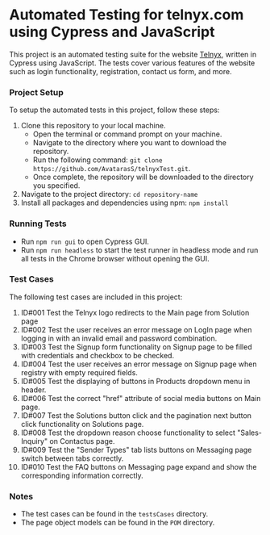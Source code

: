 # Automated Testing for telnyx.com using Cypress and JavaScript

This project is an automated testing suite for the website [Telnyx](https://telnyx.com/), written in Cypress using JavaScript. The tests cover various features of the website such as login functionality, registration, contact us form, and more.

### Project Setup

To setup the automated tests in this project, follow these steps:
1. Clone this repository to your local machine.
    - Open the terminal or command prompt on your machine.
    - Navigate to the directory where you want to download the repository.
    - Run the following command: 
    ```git clone https://github.com/AvatarasS/telnyxTest.git```.
    - Once complete, the repository will be downloaded to the directory you specified.
2. Navigate to the project directory:
    ```cd repository-name```
3. Install all packages and dependencies using npm:
    ```npm install```

### Running Tests

- Run ```npm run gui``` to open Cypress GUI.
- Run ```npm run headless``` to start the test runner in headless mode and run all tests in the Chrome browser without opening the GUI.

### Test Cases

The following test cases are included in this project:
1. ID#001 Test the Telnyx logo redirects to the Main page from Solution page
2. ID#002 Test the user receives an error message on LogIn page when logging in with an invalid email and password combination.
3. ID#003 Test the Signup form functionality on Signup page to be filled with credentials and checkbox to be checked.
4. ID#004 Test the user receives an error message on Signup page when registry with empty required fields.
5. ID#005 Test the displaying of buttons in Products dropdown menu in header.
6. ID#006 Test the correct "href" attribute of social media buttons on Main page.
7. ID#007 Test the Solutions button click and the pagination next button click functionality on Solutions page.
8. ID#008 Test the dropdown reason choose functionality to select "Sales-Inquiry" on Contactus page.
9. ID#009 Test the "Sender Types" tab lists buttons on Messaging page switch between tabs correctly.
10. ID#010 Test the FAQ buttons on Messaging page expand and show the corresponding information correctly.


### Notes

- The test cases can be found in the `testsCases` directory.
- The page object models can be found in the `POM` directory.
